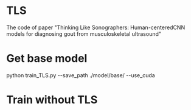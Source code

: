# TLS
The code of paper "Thinking Like Sonographers: Human-centeredCNN models for diagnosing gout from musculoskeletal ultrasound"

# Get base model
python train_TLS.py --save_path ./model/base/ --use_cuda

# Train without TLS


